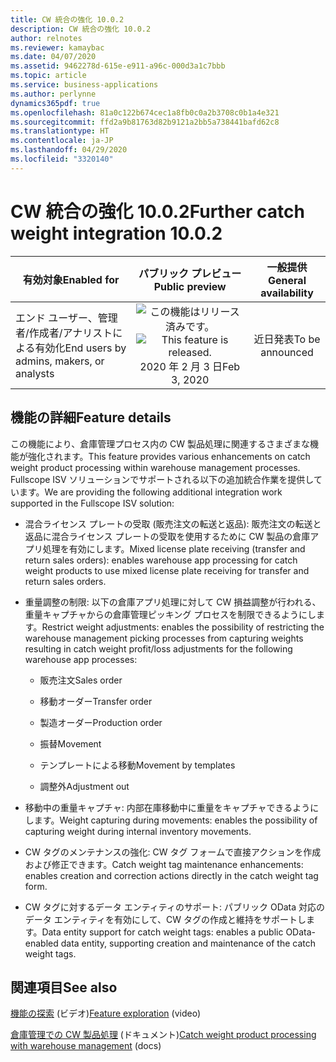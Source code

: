 ```yaml
---
title: CW 統合の強化 10.0.2
description: CW 統合の強化 10.0.2
author: relnotes
ms.reviewer: kamaybac
ms.date: 04/07/2020
ms.assetid: 9462278d-615e-e911-a96c-000d3a1c7bbb
ms.topic: article
ms.service: business-applications
ms.author: perlynne
dynamics365pdf: true
ms.openlocfilehash: 81a0c122b674cec1a8fb0c0a2b3708c0b1a4e321
ms.sourcegitcommit: ffd2a9b81763d82b9121a2bb5a738441bafd62c8
ms.translationtype: HT
ms.contentlocale: ja-JP
ms.lasthandoff: 04/29/2020
ms.locfileid: "3320140"
---
```

# <a name="further-catch-weight-integration-1002"></a><span data-ttu-id="fd7e8-103">CW 統合の強化 10.0.2</span><span class="sxs-lookup"><span data-stu-id="fd7e8-103">Further catch weight integration 10.0.2</span></span>


| <span data-ttu-id="fd7e8-104">有効対象</span><span class="sxs-lookup"><span data-stu-id="fd7e8-104">Enabled for</span></span>    |  <span data-ttu-id="fd7e8-105">パブリック プレビュー</span><span class="sxs-lookup"><span data-stu-id="fd7e8-105">Public preview</span></span> | <span data-ttu-id="fd7e8-106">一般提供</span><span class="sxs-lookup"><span data-stu-id="fd7e8-106">General availability</span></span> | 
| ---------- | :----------: |:----------: |
|<span data-ttu-id="fd7e8-107">エンド ユーザー、管理者/作成者/アナリストによる有効化</span><span class="sxs-lookup"><span data-stu-id="fd7e8-107">End users by admins, makers, or analysts</span></span>|<span data-ttu-id="fd7e8-108">![この機能はリリース済みです。](/dynamics365-release-plan/media/green-checkmark.png "この機能はリリース済みです。")</span><span class="sxs-lookup"><span data-stu-id="fd7e8-108">![This feature is released.](/dynamics365-release-plan/media/green-checkmark.png "This feature is released.")</span></span> <span data-ttu-id="fd7e8-109">2020 年 2 月 3 日</span><span class="sxs-lookup"><span data-stu-id="fd7e8-109">Feb 3, 2020</span></span>| <span data-ttu-id="fd7e8-110">近日発表</span><span class="sxs-lookup"><span data-stu-id="fd7e8-110">To be announced</span></span>|






## <a name="feature-details"></a><span data-ttu-id="fd7e8-111">機能の詳細</span><span class="sxs-lookup"><span data-stu-id="fd7e8-111">Feature details</span></span>
<!--feature detail start -->
<span data-ttu-id="fd7e8-112">この機能により、倉庫管理プロセス内の CW 製品処理に関連するさまざまな機能が強化されます。</span><span class="sxs-lookup"><span data-stu-id="fd7e8-112">This feature provides various enhancements on catch weight product processing within warehouse management processes.</span></span> <span data-ttu-id="fd7e8-113">Fullscope ISV ソリューションでサポートされる以下の追加統合作業を提供しています。</span><span class="sxs-lookup"><span data-stu-id="fd7e8-113">We are providing the following additional integration work supported in the Fullscope ISV solution:</span></span>

- <span data-ttu-id="fd7e8-114">混合ライセンス プレートの受取 (販売注文の転送と返品): 販売注文の転送と返品に混合ライセンス プレートの受取を使用するために CW 製品の倉庫アプリ処理を有効にします。</span><span class="sxs-lookup"><span data-stu-id="fd7e8-114">Mixed license plate receiving (transfer and return sales orders): enables warehouse app processing for catch weight products to use mixed license plate receiving for transfer and return sales orders.</span></span>
 
- <span data-ttu-id="fd7e8-115">重量調整の制限: 以下の倉庫アプリ処理に対して CW 損益調整が行われる、重量キャプチャからの倉庫管理ピッキング プロセスを制限できるようにします。</span><span class="sxs-lookup"><span data-stu-id="fd7e8-115">Restrict weight adjustments: enables the possibility of restricting the warehouse management picking processes from capturing weights resulting in catch weight profit/loss adjustments for the following warehouse app processes:</span></span>

  - <span data-ttu-id="fd7e8-116">販売注文</span><span class="sxs-lookup"><span data-stu-id="fd7e8-116">Sales order</span></span>

  - <span data-ttu-id="fd7e8-117">移動オーダー</span><span class="sxs-lookup"><span data-stu-id="fd7e8-117">Transfer order</span></span>

  - <span data-ttu-id="fd7e8-118">製造オーダー</span><span class="sxs-lookup"><span data-stu-id="fd7e8-118">Production order</span></span>

  - <span data-ttu-id="fd7e8-119">振替</span><span class="sxs-lookup"><span data-stu-id="fd7e8-119">Movement</span></span>

  - <span data-ttu-id="fd7e8-120">テンプレートによる移動</span><span class="sxs-lookup"><span data-stu-id="fd7e8-120">Movement by templates</span></span>

  - <span data-ttu-id="fd7e8-121">調整外</span><span class="sxs-lookup"><span data-stu-id="fd7e8-121">Adjustment out</span></span>
 
- <span data-ttu-id="fd7e8-122">移動中の重量キャプチャ: 内部在庫移動中に重量をキャプチャできるようにします。</span><span class="sxs-lookup"><span data-stu-id="fd7e8-122">Weight capturing during movements: enables the possibility of capturing weight during internal inventory movements.</span></span>
 
- <span data-ttu-id="fd7e8-123">CW タグのメンテナンスの強化: CW タグ フォームで直接アクションを作成および修正できます。</span><span class="sxs-lookup"><span data-stu-id="fd7e8-123">Catch weight tag maintenance enhancements: enables creation and correction actions directly in the catch weight tag form.</span></span>
     
- <span data-ttu-id="fd7e8-124">CW タグに対するデータ エンティティのサポート: パブリック OData 対応のデータ エンティティを有効にして、CW タグの作成と維持をサポートします。</span><span class="sxs-lookup"><span data-stu-id="fd7e8-124">Data entity support for catch weight tags: enables a public OData-enabled data entity, supporting creation and maintenance of the catch weight tags.</span></span>
<!--feature detail end -->










## <a name="see-also"></a><span data-ttu-id="fd7e8-125">関連項目</span><span class="sxs-lookup"><span data-stu-id="fd7e8-125">See also</span></span>
<span data-ttu-id="fd7e8-126">[機能の探索](https://www.microsoft.com/videoplayer/embed/RE4jzx8) (ビデオ)</span><span class="sxs-lookup"><span data-stu-id="fd7e8-126">[Feature exploration](https://www.microsoft.com/videoplayer/embed/RE4jzx8) (video)</span></span>

<!--docs start-->
<span data-ttu-id="fd7e8-127">[倉庫管理での CW 製品処理](https://docs.microsoft.com/dynamics365/supply-chain/warehousing/catch-weight-processing) (ドキュメント)</span><span class="sxs-lookup"><span data-stu-id="fd7e8-127">[Catch weight product processing with warehouse management](https://docs.microsoft.com/dynamics365/supply-chain/warehousing/catch-weight-processing) (docs)</span></span>
<!--docs end-->
